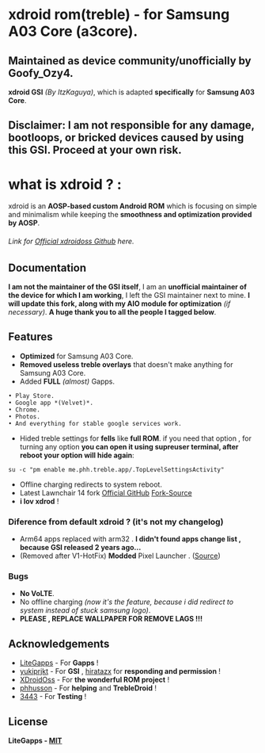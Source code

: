 # xdroid rom(treble) - for Samsung A03 Core (a3core).
## Maintained as device community/unofficially by Goofy_Ozy4. 
**xdroid GSI** *(By ItzKaguya)*, which is adapted **specifically** for **Samsung A03 Core**.
## Disclaimer: I am not responsible for any damage, bootloops, or bricked devices caused by using this GSI. Proceed at your own risk.
# what is xdroid ? :
xdroid is an **AOSP-based custom Android ROM** which is focusing on simple and minimalism while keeping the **smoothness and optimization provided by AOSP**. 
###### Link for [Official xdroidoss Github](https://github.com/xdroid-oss) here.
## Documentation
**I am not the maintainer of the GSI itself**, I am an **unofficial maintainer of the device for which I am working**, I left the GSI maintainer next to mine.
**I will update this fork, along with my AIO module for optimization** *(if necessary)*. **A huge thank you to all the people I tagged below**.


## Features

- **Optimized** for Samsung A03 Core.
- **Removed useless treble overlays** that doesn't make anything for Samsung A03 Core.
- Added **FULL** *(almost)* Gapps.
```
• Play Store.
• Google app *(Velvet)*.
• Chrome.
• Photos.
• And everything for stable google services work. 
```
- Hided treble settings for **fells** like **full ROM**.
if you need that option , for turning any option **you can open it using supreuser terminal, after reboot your option will hide again**:
```
su -c "pm enable me.phh.treble.app/.TopLevelSettingsActivity"
```
- Offline charging redirects to system reboot.
- Latest Lawnchair 14 fork [Official GitHub](https://github.com/LawnchairLauncher/lawnchair) [Fork-Source](https://github.com/Goooler/LawnchairRelease)
- **i lov xdrod** !

### Diference from default xdroid ? (it's not my changelog)
- Arm64 apps replaced with arm32 . **I didn't found apps change list , because GSI released 2 years ago...**
- (Removed after V1-HotFix) **Modded** Pixel Launcher . ([Source](https://github.com/Ardjlon/vendor_PixelLauncher))

### Bugs
- **No VoLTE**.
- No offline charging *(now it's the feature, because i did redirect to system instead of stuck samsung logo)*.
- **PLEASE , REPLACE WALLPAPER FOR REMOVE LAGS !!!**

## Acknowledgements
 - [LiteGapps](https://litegapps.github.io/) - For **Gapps** !
 - [yukiprjkt](https://t.me/shirayuki_plygrnd) - For **GSI** , [hiratazx](https://github.com/hiratazx) for **responding and permission** !
 - [XDroidOss](https://github.com/xdroid-oss) - For **the wonderful ROM project** !
 - [phhusson](https://github.com/phhusson) - For **helping** and **TrebleDroid** !
 - [3443](https://github.com/FlowerGEN) - For **Testing** !
## License

**LiteGapps - [MIT](https://choosealicense.com/licenses/mit/)**

